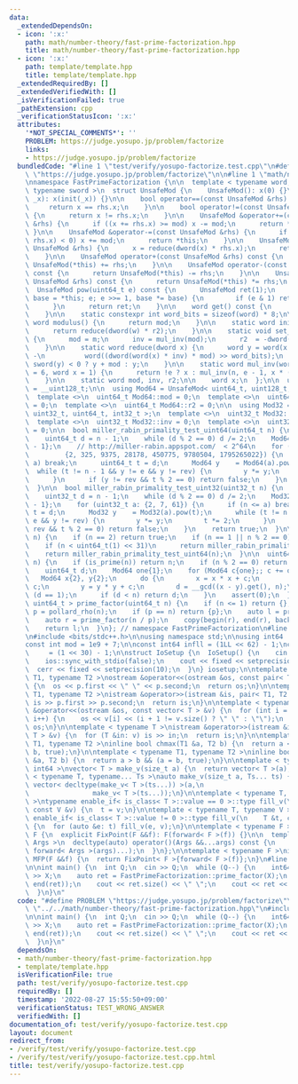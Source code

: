 ```yaml
---
data:
  _extendedDependsOn:
  - icon: ':x:'
    path: math/number-theory/fast-prime-factorization.hpp
    title: math/number-theory/fast-prime-factorization.hpp
  - icon: ':x:'
    path: template/template.hpp
    title: template/template.hpp
  _extendedRequiredBy: []
  _extendedVerifiedWith: []
  _isVerificationFailed: true
  _pathExtension: cpp
  _verificationStatusIcon: ':x:'
  attributes:
    '*NOT_SPECIAL_COMMENTS*': ''
    PROBLEM: https://judge.yosupo.jp/problem/factorize
    links:
    - https://judge.yosupo.jp/problem/factorize
  bundledCode: "#line 1 \"test/verify/yosupo-factorize.test.cpp\"\n#define PROBLEM\
    \ \"https://judge.yosupo.jp/problem/factorize\"\n\n#line 1 \"math/number-theory/fast-prime-factorization.hpp\"\
    \nnamespace FastPrimeFactorization {\n\n  template < typename word, typename dword,\
    \ typename sword >\n  struct UnsafeMod {\n    UnsafeMod(): x(0) {}\n\n    UnsafeMod(word\
    \ _x): x(init(_x)) {}\n\n    bool operator==(const UnsafeMod &rhs) const {\n \
    \     return x == rhs.x;\n    }\n\n    bool operator!=(const UnsafeMod &rhs) const\
    \ {\n      return x != rhs.x;\n    }\n\n    UnsafeMod &operator+=(const UnsafeMod\
    \ &rhs) {\n      if ((x += rhs.x) >= mod) x -= mod;\n      return *this;\n   \
    \ }\n\n    UnsafeMod &operator-=(const UnsafeMod &rhs) {\n      if (sword(x -=\
    \ rhs.x) < 0) x += mod;\n      return *this;\n    }\n\n    UnsafeMod &operator*=(const\
    \ UnsafeMod &rhs) {\n      x = reduce(dword(x) * rhs.x);\n      return *this;\n\
    \    }\n\n    UnsafeMod operator+(const UnsafeMod &rhs) const {\n      return\
    \ UnsafeMod(*this) += rhs;\n    }\n\n    UnsafeMod operator-(const UnsafeMod &rhs)\
    \ const {\n      return UnsafeMod(*this) -= rhs;\n    }\n\n    UnsafeMod operator*(const\
    \ UnsafeMod &rhs) const {\n      return UnsafeMod(*this) *= rhs;\n    }\n\n  \
    \  UnsafeMod pow(uint64_t e) const {\n      UnsafeMod ret(1);\n      for (UnsafeMod\
    \ base = *this; e; e >>= 1, base *= base) {\n        if (e & 1) ret *= base;\n\
    \      }\n      return ret;\n    }\n\n    word get() const {\n      return reduce(x);\n\
    \    }\n\n    static constexpr int word_bits = sizeof(word) * 8;\n\n    static\
    \ word modulus() {\n      return mod;\n    }\n\n    static word init(word w) {\n\
    \      return reduce(dword(w) * r2);\n    }\n\n    static void set_mod(word m)\
    \ {\n      mod = m;\n      inv = mul_inv(mod);\n      r2  = -dword(mod) % mod;\n\
    \    }\n\n    static word reduce(dword x) {\n      word y = word(x >> word_bits)\
    \ -\n          word((dword(word(x) * inv) * mod) >> word_bits);\n      return\
    \ sword(y) < 0 ? y + mod : y;\n    }\n\n    static word mul_inv(word n, int e\
    \ = 6, word x = 1) {\n      return !e ? x : mul_inv(n, e - 1, x * (2 - x * n));\n\
    \    }\n\n    static word mod, inv, r2;\n\n    word x;\n  };\n\n  using uint128_t\
    \ = __uint128_t;\n\n  using Mod64 = UnsafeMod< uint64_t, uint128_t, int64_t >;\n\
    \  template <>\n  uint64_t Mod64::mod = 0;\n  template <>\n  uint64_t Mod64::inv\
    \ = 0;\n  template <>\n  uint64_t Mod64::r2 = 0;\n\n  using Mod32 = UnsafeMod<\
    \ uint32_t, uint64_t, int32_t >;\n  template <>\n  uint32_t Mod32::mod = 0;\n\
    \  template <>\n  uint32_t Mod32::inv = 0;\n  template <>\n  uint32_t Mod32::r2\
    \ = 0;\n\n  bool miller_rabin_primality_test_uint64(uint64_t n) {\n    Mod64::set_mod(n);\n\
    \    uint64_t d = n - 1;\n    while (d % 2 == 0) d /= 2;\n    Mod64 e{1}, rev{n\
    \ - 1};\n    // http://miller-rabin.appspot.com/  < 2^64\n    for (uint64_t a:\n\
    \         {2, 325, 9375, 28178, 450775, 9780504, 1795265022}) {\n      if (n <=\
    \ a) break;\n      uint64_t t = d;\n      Mod64 y    = Mod64(a).pow(t);\n    \
    \  while (t != n - 1 && y != e && y != rev) {\n        y *= y;\n        t *= 2;\n\
    \      }\n      if (y != rev && t % 2 == 0) return false;\n    }\n    return true;\n\
    \  }\n\n  bool miller_rabin_primality_test_uint32(uint32_t n) {\n    Mod32::set_mod(n);\n\
    \    uint32_t d = n - 1;\n    while (d % 2 == 0) d /= 2;\n    Mod32 e{1}, rev{n\
    \ - 1};\n    for (uint32_t a: {2, 7, 61}) {\n      if (n <= a) break;\n      uint32_t\
    \ t = d;\n      Mod32 y    = Mod32(a).pow(t);\n      while (t != n - 1 && y !=\
    \ e && y != rev) {\n        y *= y;\n        t *= 2;\n      }\n      if (y !=\
    \ rev && t % 2 == 0) return false;\n    }\n    return true;\n  }\n\n  bool is_prime(uint64_t\
    \ n) {\n    if (n == 2) return true;\n    if (n == 1 || n % 2 == 0) return false;\n\
    \    if (n < uint64_t(1) << 31)\n      return miller_rabin_primality_test_uint32(n);\n\
    \    return miller_rabin_primality_test_uint64(n);\n  }\n\n  uint64_t pollard_rho(uint64_t\
    \ n) {\n    if (is_prime(n)) return n;\n    if (n % 2 == 0) return 2;\n    Mod64::set_mod(n);\n\
    \    uint64_t d;\n    Mod64 one{1};\n    for (Mod64 c{one};; c += one) {\n   \
    \   Mod64 x{2}, y{2};\n      do {\n        x = x * x + c;\n        y = y * y +\
    \ c;\n        y = y * y + c;\n        d = __gcd((x - y).get(), n);\n      } while\
    \ (d == 1);\n      if (d < n) return d;\n    }\n    assert(0);\n  }\n\n  vector<\
    \ uint64_t > prime_factor(uint64_t n) {\n    if (n <= 1) return {};\n    uint64_t\
    \ p = pollard_rho(n);\n    if (p == n) return {p};\n    auto l = prime_factor(p);\n\
    \    auto r = prime_factor(n / p);\n    copy(begin(r), end(r), back_inserter(l));\n\
    \    return l;\n  }\n}; // namespace FastPrimeFactorization\n#line 1 \"template/template.hpp\"\
    \n#include <bits/stdc++.h>\n\nusing namespace std;\n\nusing int64   = long long;\n\
    const int mod = 1e9 + 7;\n\nconst int64 infll = (1LL << 62) - 1;\nconst int inf\
    \     = (1 << 30) - 1;\n\nstruct IoSetup {\n  IoSetup() {\n    cin.tie(nullptr);\n\
    \    ios::sync_with_stdio(false);\n    cout << fixed << setprecision(10);\n  \
    \  cerr << fixed << setprecision(10);\n  }\n} iosetup;\n\ntemplate < typename\
    \ T1, typename T2 >\nostream &operator<<(ostream &os, const pair< T1, T2 > &p)\
    \ {\n  os << p.first << \" \" << p.second;\n  return os;\n}\n\ntemplate < typename\
    \ T1, typename T2 >\nistream &operator>>(istream &is, pair< T1, T2 > &p) {\n \
    \ is >> p.first >> p.second;\n  return is;\n}\n\ntemplate < typename T >\nostream\
    \ &operator<<(ostream &os, const vector< T > &v) {\n  for (int i = 0; i < (int)v.size();\
    \ i++) {\n    os << v[i] << (i + 1 != v.size() ? \" \" : \"\");\n  }\n  return\
    \ os;\n}\n\ntemplate < typename T >\nistream &operator>>(istream &is, vector<\
    \ T > &v) {\n  for (T &in: v) is >> in;\n  return is;\n}\n\ntemplate < typename\
    \ T1, typename T2 >\ninline bool chmax(T1 &a, T2 b) {\n  return a < b && (a =\
    \ b, true);\n}\n\ntemplate < typename T1, typename T2 >\ninline bool chmin(T1\
    \ &a, T2 b) {\n  return a > b && (a = b, true);\n}\n\ntemplate < typename T =\
    \ int64 >\nvector< T > make_v(size_t a) {\n  return vector< T >(a);\n}\n\ntemplate\
    \ < typename T, typename... Ts >\nauto make_v(size_t a, Ts... ts) {\n  return\
    \ vector< decltype(make_v< T >(ts...)) >(a,\n                                \
    \                make_v< T >(ts...));\n}\n\ntemplate < typename T, typename V\
    \ >\ntypename enable_if< is_class< T >::value == 0 >::type fill_v(\n    T &t,\
    \ const V &v) {\n  t = v;\n}\n\ntemplate < typename T, typename V >\ntypename\
    \ enable_if< is_class< T >::value != 0 >::type fill_v(\n    T &t, const V &v)\
    \ {\n  for (auto &e: t) fill_v(e, v);\n}\n\ntemplate < typename F >\nstruct FixPoint:\
    \ F {\n  explicit FixPoint(F &&f): F(forward< F >(f)) {}\n\n  template < typename...\
    \ Args >\n  decltype(auto) operator()(Args &&...args) const {\n    return F::operator()(*this,\
    \ forward< Args >(args)...);\n  }\n};\n\ntemplate < typename F >\ninline decltype(auto)\
    \ MFP(F &&f) {\n  return FixPoint< F >{forward< F >(f)};\n}\n#line 5 \"test/verify/yosupo-factorize.test.cpp\"\
    \n\nint main() {\n  int Q;\n  cin >> Q;\n  while (Q--) {\n    int64 X;\n    cin\
    \ >> X;\n    auto ret = FastPrimeFactorization::prime_factor(X);\n    sort(begin(ret),\
    \ end(ret));\n    cout << ret.size() << \" \";\n    cout << ret << \"\\n\";\n\
    \  }\n}\n"
  code: "#define PROBLEM \"https://judge.yosupo.jp/problem/factorize\"\n\n#include\
    \ \"../../math/number-theory/fast-prime-factorization.hpp\"\n#include \"../../template/template.hpp\"\
    \n\nint main() {\n  int Q;\n  cin >> Q;\n  while (Q--) {\n    int64 X;\n    cin\
    \ >> X;\n    auto ret = FastPrimeFactorization::prime_factor(X);\n    sort(begin(ret),\
    \ end(ret));\n    cout << ret.size() << \" \";\n    cout << ret << \"\\n\";\n\
    \  }\n}\n"
  dependsOn:
  - math/number-theory/fast-prime-factorization.hpp
  - template/template.hpp
  isVerificationFile: true
  path: test/verify/yosupo-factorize.test.cpp
  requiredBy: []
  timestamp: '2022-08-27 15:55:50+09:00'
  verificationStatus: TEST_WRONG_ANSWER
  verifiedWith: []
documentation_of: test/verify/yosupo-factorize.test.cpp
layout: document
redirect_from:
- /verify/test/verify/yosupo-factorize.test.cpp
- /verify/test/verify/yosupo-factorize.test.cpp.html
title: test/verify/yosupo-factorize.test.cpp
---
```

